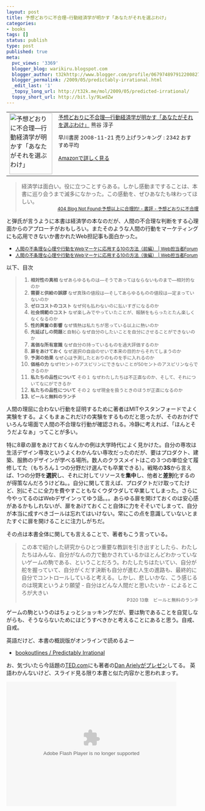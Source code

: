 ```yaml
---
layout: post
title: 予想どおりに不合理―行動経済学が明かす「あなたがそれを選ぶわけ」
categories:
- books
tags: []
status: publish
type: post
published: true
meta:
  pvc_views: '3369'
  blogger_blog: warikiru.blogspot.com
  blogger_author: t32khttp://www.blogger.com/profile/06797489791220082722noreply@blogger.com
  blogger_permalink: /2009/05/predictably-irrational.html
  _edit_last: '1'
  _topsy_long_url: http://t32k.me/mol/2009/05/predicted-irrational/
  topsy_short_url: http://bit.ly/9LwdZw
---
```

<table border="0" cellpadding="5">
<tbody>
<tr>
<td valign="top"><a href="http://www.amazon.co.jp/exec/obidos/ASIN/4152089792/warikiru-22/ref=nosim/" target="_blank"><img class="fig" src="http://ecx.images-amazon.com/images/I/51-4KbAnQOL._SL160_.jpg" border="0" alt="予想どおりに不合理―行動経済学が明かす「あなたがそれを選ぶわけ」" width="112" height="160" /></a></td>
<td valign="top"><span style="font-size: 85%;"><a href="http://www.amazon.co.jp/%E4%BA%88%E6%83%B3%E3%81%A9%E3%81%8A%E3%82%8A%E3%81%AB%E4%B8%8D%E5%90%88%E7%90%86%E2%80%95%E8%A1%8C%E5%8B%95%E7%B5%8C%E6%B8%88%E5%AD%A6%E3%81%8C%E6%98%8E%E3%81%8B%E3%81%99%E3%80%8C%E3%81%82%E3%81%AA%E3%81%9F%E3%81%8C%E3%81%9D%E3%82%8C%E3%82%92%E9%81%B8%E3%81%B6%E3%82%8F%E3%81%91%E3%80%8D-%E3%83%80%E3%83%B3-%E3%82%A2%E3%83%AA%E3%82%A8%E3%83%AA%E3%83%BC/dp/4152089792%3FSubscriptionId%3D0G91FPYVW6ZGWBH4Y9G2%26tag%3Dwarikiru-22%26linkCode%3Dxm2%26camp%3D2025%26creative%3D165953%26creativeASIN%3D4152089792" target="_blank">予想どおりに不合理―行動経済学が明かす「あなたがそれを選ぶわけ」</a><img src="http://www.assoc-amazon.jp/e/ir?t=warikiru-22&amp;l=ur2&amp;o=9" border="0" alt="" width="1" height="1" />
熊谷 淳子

早川書房  2008-11-21
売り上げランキング : 2342
おすすめ平均  <img src="http://g-images.amazon.com/images/G/01/detail/stars-4-5.gif" alt="" />

<a href="http://www.amazon.co.jp/%E4%BA%88%E6%83%B3%E3%81%A9%E3%81%8A%E3%82%8A%E3%81%AB%E4%B8%8D%E5%90%88%E7%90%86%E2%80%95%E8%A1%8C%E5%8B%95%E7%B5%8C%E6%B8%88%E5%AD%A6%E3%81%8C%E6%98%8E%E3%81%8B%E3%81%99%E3%80%8C%E3%81%82%E3%81%AA%E3%81%9F%E3%81%8C%E3%81%9D%E3%82%8C%E3%82%92%E9%81%B8%E3%81%B6%E3%82%8F%E3%81%91%E3%80%8D-%E3%83%80%E3%83%B3-%E3%82%A2%E3%83%AA%E3%82%A8%E3%83%AA%E3%83%BC/dp/4152089792%3FSubscriptionId%3D0G91FPYVW6ZGWBH4Y9G2%26tag%3Dwarikiru-22%26linkCode%3Dxm2%26camp%3D2025%26creative%3D165953%26creativeASIN%3D4152089792" target="_blank">Amazonで詳しく見る</a>

<span style="font-size: 85%;"> </span>

</span></td>
</tr>
</tbody>
</table>
<blockquote>経済学は面白い。役に立つことすらある。しかし感動まですることは、本書に巡り会うまで滅多になかった。この感動を、ぜひあなたも味わってほしい。
<div style="text-align: right;"><a href="http://blog.livedoor.jp/dankogai/archives/51142124.html"><span style="font-size: 85%;">404 Blog Not Found:予想以上に合理的! - 書評 - 予想どおりに不合理</span></a></div>
<div style="text-align: right;"><a href="http://blog.livedoor.jp/dankogai/archives/51142124.html"><span style="font-size: 85%;"> </span></a></div></blockquote>
と弾氏が言うように本書は経済学の本なのだが、人間の不合理な判断をする心理面からのアプローチがおもしろい。またそのような人間の行動をマーケティングにも応用できないか書かれたWeb担記事も面白かった。

<a href="http://web-tan.forum.impressrd.jp/e/2009/02/04/4926"></a>
<ul>
	<li><a href="http://web-tan.forum.impressrd.jp/e/2009/02/04/4926"><span style="font-size: 85%;">人間の不条理な心理や行動をWebマーケに応用する10の方法（前編） | Web担当者Forum</span></a></li>
	<li><span style="font-size: 85%;"><a href="http://web-tan.forum.impressrd.jp/e/2009/02/05/4927">人間の不条理な心理や行動をWebマーケに応用する10の方法（後編） | Web担当者Forum</a></span></li>
</ul>
以下、目次
<blockquote>
<ol>
	<li><span style="font-size: 85%;"><span style="font-weight: bold;">相対性の真相 </span>なぜあらゆるものは—そうであってはならないものまで—相対的なのか</span></li>
	<li><span style="font-size: 85%;"><span style="font-weight: bold;">需要と供給の誤謬 </span>なぜ真珠の値段は—そしてあらゆるものの値段は—定まっていないのか</span></li>
	<li><span style="font-size: 85%;"><span style="font-weight: bold;">ゼロコストのコスト</span> なぜ何も払わないのに払いすぎになるのか</span></li>
	<li><span style="font-size: 85%;"><span style="font-weight: bold;">社会規範のコスト</span> なぜ楽しみでやっていたことが、報酬をもらったとたん楽しくなくなるのか</span></li>
	<li><span style="font-size: 85%;"><span style="font-weight: bold;">性的興奮の影響</span> なぜ情熱は私たちが思っている以上に熱いのか</span></li>
	<li><span style="font-size: 85%;"><span style="font-weight: bold;">先延ばしの問題</span>と自制心 なぜ自分のしたいことを自分にさせることができないのか</span></li>
	<li><span style="font-size: 85%;"><span style="font-weight: bold;">高価な所有意識</span> なぜ自分の持っているものを過大評価するのか</span></li>
	<li><span style="font-size: 85%;"><span style="font-weight: bold;">扉をあけておく</span> なぜ選択の自由のせいで本来の目的からそれてしまうのか</span></li>
	<li><span style="font-size: 85%;"><span style="font-weight: bold;">予測の効果</span> なぜ心は予測したとおりのものを手に入れるのか</span></li>
	<li><span style="font-size: 85%;"><span style="font-weight: bold;">価格の力</span> なぜ1セントのアスピリンにできないことが50セントのアスピリンならできるのか</span></li>
	<li><span style="font-size: 85%;"><span style="font-weight: bold;">私たちの品性について</span> その１ なぜわたしたちは不正直なのか、そして、それについてなにができるか</span></li>
	<li><span style="font-size: 85%;"><span style="font-weight: bold;">私たちの品性について</span> その２ なぜ現金を扱うときのほうが正直になるのか</span></li>
	<li style="font-weight: bold;"><span style="font-size: 85%;">ビールと無料のランチ</span></li>
</ol>
</blockquote>
人間の理屈に合わない行動を証明するために著者はMITやスタンフォードでよく実験をする。よくもまぁこれだけの実験をするものだと思ったが、そのおかげでいろんな場面で人間の不合理な行動が確認される。冷静に考えれば、「ほんとそうだよなぁ」ってことが多い。

特に8章の扉をあけておくなんかの例は大学時代によく見かけた。自分の専攻は生活デザイン専攻というよくわかんない専攻だったのだが、要はプロダクト、建築、服飾のデザインが学べる場所。数人のクラスメイトはこの３つの単位全て履修してた（もちろん１つの分野だけ選んでも卒業できる）。戦略の<span style="font-weight: bold;">3S</span>から言えば、1つの分野を<span style="font-weight: bold;">選択</span>し、それに対してリソースを<span style="font-weight: bold;">集中</span>し、他者と<span style="font-weight: bold;">差別</span>化するのが得策なんだろうけどね。。自分に関して言えば、プロダクトだけ取ってたけど、別にそこに全力を費やすこともなくウダウダして卒業してしまった。さらに今やってるのはWebデザインってゆう話。。。あらゆる扉を開けておくのは安心感があるかもしれないが、扉をあけておくこと自体に力をそそいでしまって、自分が本当に成すべきゴールは忘れてはいけない。常にこの点を意識していないとまたすぐに扉を開けることに注力しがちだ。

その点は本書全体に関しても言えることで、著者もこう言っている。
<blockquote>この本で紹介した研究からひとつ重要な教訓を引き出すとしたら、わたしたちはみんな、自分がなんの力で動かされているかほとんどわかっていないゲームの駒である、ということだろう。わたしたちはたいてい、自分が舵を握っていて、自分がくだす決断も自分が進む人生の進路も、最終的に自分でコントロールしていると考える。しかし、悲しいかな、こう感じるのは現実というより願望 - 自分はどんな人間だと思いたいか - によるところが大きい
<div style="text-align: right;"><span style="font-size: 85%;">P320 13章　ビールと無料のランチ</span></div></blockquote>
ゲームの駒というのはちょっとショッキングだが、要は駒であることを自覚しながらも、そうならないためにはどうすべきかと考えることにあると思う。自戒、自戒。

英語だけど、本書の概説版がオンラインで読めるよー
<a href="http://bookoutlines.pbworks.com/Predictably-Irrational"></a>
<ul>
	<li><a href="http://bookoutlines.pbworks.com/Predictably-Irrational">bookoutlines / Predictably Irrational</a></li>
</ul>
お、気づいたら今話題の<a href="http://www.ted.com/index.php/">TED.com</a>にも著者の<a href="http://www.ted.com/index.php/talks/dan_ariely_asks_are_we_in_control_of_our_own_decisions.html">Dan Arielyがプレゼン</a>してる。
英語わかんないけど、スライド見る限り本書と似た内容かと思われまっす。

<object classid="clsid:d27cdb6e-ae6d-11cf-96b8-444553540000" width="446" height="326" codebase="http://download.macromedia.com/pub/shockwave/cabs/flash/swflash.cab#version=6,0,40,0"><param name="allowFullScreen" value="true" /><param name="wmode" value="transparent" /><param name="bgColor" value="#ffffff" /><param name="flashvars" value="vu=http://video.ted.com/talks/embed/DanAriely_2008P-embed-PARTNER_high.flv&amp;su=http://images.ted.com/images/ted/tedindex/embed-posters/DanAriely-2008P.embed_thumbnail.jpg&amp;vw=432&amp;vh=240&amp;ap=0&amp;ti=548" /><param name="src" value="http://video.ted.com/assets/player/swf/EmbedPlayer.swf" /><param name="bgcolor" value="#ffffff" /><param name="allowfullscreen" value="true" /><embed type="application/x-shockwave-flash" width="446" height="326" src="http://video.ted.com/assets/player/swf/EmbedPlayer.swf" flashvars="vu=http://video.ted.com/talks/embed/DanAriely_2008P-embed-PARTNER_high.flv&amp;su=http://images.ted.com/images/ted/tedindex/embed-posters/DanAriely-2008P.embed_thumbnail.jpg&amp;vw=432&amp;vh=240&amp;ap=0&amp;ti=548" bgcolor="#ffffff" wmode="transparent" allowfullscreen="true"></embed></object>
